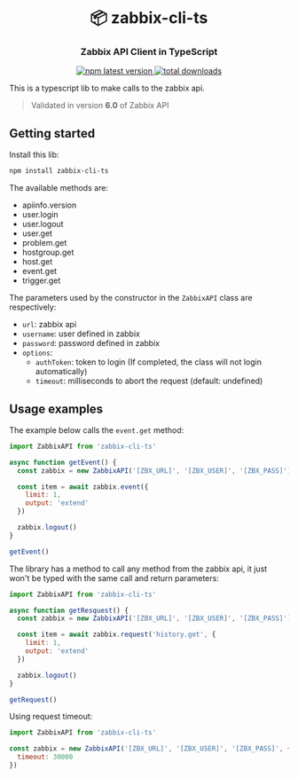 <h1 align="center" style="border-bottom: none;">📦 zabbix-cli-ts</h1>
<h3 align="center">Zabbix API Client in TypeScript</h3>
<p align="center">
  <a href="https://www.npmjs.com/package/zabbix-cli-ts">
    <img alt="npm latest version" src="https://img.shields.io/npm/v/zabbix-cli-ts/latest.svg">
  </a>
  <a href="https://www.npmjs.com/package/zabbix-cli-ts">
    <img alt="total downloads" src="https://img.shields.io/npm/dt/zabbix-cli-ts
    ">
  </a>
</p>

This is a typescript lib to make calls to the zabbix api.

> Validated in version **6.0** of Zabbix API

## Getting started

Install this lib:

```bash
npm install zabbix-cli-ts
```

The available methods are:

- apiinfo.version
- user.login
- user.logout
- user.get
- problem.get
- hostgroup.get
- host.get
- event.get
- trigger.get

The parameters used by the constructor in the `ZabbixAPI` class are respectively:

- `url`: zabbix api
- `username`: user defined in zabbix
- `password`: password defined in zabbix
- `options`:
  - `authToken`: token to login (If completed, the class will not login automatically)
  - `timeout`: milliseconds to abort the request (default: undefined)

## Usage examples

The example below calls the `event.get` method:

```js
import ZabbixAPI from 'zabbix-cli-ts'

async function getEvent() {
  const zabbix = new ZabbixAPI('[ZBX_URL]', '[ZBX_USER]', '[ZBX_PASS]')

  const item = await zabbix.event({
    limit: 1,
    output: 'extend'
  })

  zabbix.logout()
}

getEvent()
```

The library has a method to call any method from the zabbix api, it just won't be typed with the same call and return parameters:

```js
import ZabbixAPI from 'zabbix-cli-ts'

async function getResquest() {
  const zabbix = new ZabbixAPI('[ZBX_URL]', '[ZBX_USER]', '[ZBX_PASS]')

  const item = await zabbix.request('history.get', {
    limit: 1,
    output: 'extend'
  })

  zabbix.logout()
}

getRequest()
```

Using request timeout:

```js
import ZabbixAPI from 'zabbix-cli-ts'

const zabbix = new ZabbixAPI('[ZBX_URL]', '[ZBX_USER]', '[ZBX_PASS]', {
  timeout: 30000
})
```
